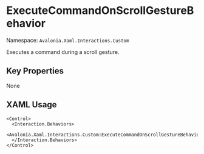 # ExecuteCommandOnScrollGestureBehavior

Namespace: `Avalonia.Xaml.Interactions.Custom`

Executes a command during a scroll gesture.



## Key Properties
None

## XAML Usage
```xaml
<Control>
  <Interaction.Behaviors>
    <Avalonia.Xaml.Interactions.Custom:ExecuteCommandOnScrollGestureBehavior/>
  </Interaction.Behaviors>
</Control>
```
